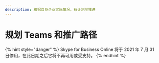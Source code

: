 ```yaml
---
description: 根据自身企业实际情况，有计划地推进
---
```


# 规划 Teams 和推广路径



{% hint style="danger" %}
Skype for Business Online 将于 2021 年 7 月 31 日停用，在此日期之后它将不再可用或受支持。
{% endhint %}



